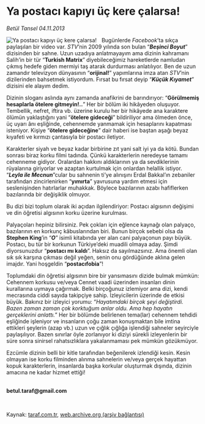 # Ya postacı kapıyı üç kere çalarsa!

*Betül Tansel 04.11.2013*

<div class="yazi"><img align="left" alt="Ya postacı kapıyı üç kere çalarsa!" border="0" src="http://www.taraf.com.tr/fotoraflar/makaleler/ya-postaci-kapiyi-uc-kere-calarsa_506_orijinal.jpg" style="border-right-width:10px; border-color:#FFFFFF"/><p>Bugünlerde <i>Facebook</i>’ta sıkça paylaşılan bir video var. <i>STV</i>’nin 2009 yılında son bulan “<b><i>Beşinci Boyut</i></b>” dizisinden bir sahne. Uzun uzadıya anlatmayayım ama dizinin kahramanı Salih’in bir tür “<b>Turkish Matrix</b>” diyebileceğimiz hareketlerde namludan çıkmış hedefe giden mermiyi taş atarak durdurması anlatılıyor. Ben de uzun zamandır televizyon dünyasının “<b>orijinal!</b>” yapımlarına imza atan <i>STV</i>’nin dizilerinden bahsetmek istiyordum. Fırsat bu fırsat deyip “<b><i>Küçük Kıyamet</i></b>” dizisini ele alayım dedim.</p>
<p>Dizinin sloganı aslında aynı zamanda anafikrini de barındırıyor: “<b>Görülmemiş hesaplarla ötelere gitmeyin!..</b>” Her bir bölüm iki hikâyeden oluşuyor. Tembellik, nefret, iftira vb. üzerine kurulu her bir hikâyede ana karaktere ölümün yaklaştığını yani “<b>ötelere gideceği</b>” bildiriliyor ama ölmeden önce, üç uyarı ânı eşliğinde, cehennemde yanmamak için hesaplarını kapatması isteniyor. Kişiye “<b>ötelere gideceğine</b>” dair haberi ise baştan aşağı beyaz kıyafeti ve kırmızı çantasıyla bir postacı iletiyor.</p>
<p>Karakterler siyah ve beyaz kadar birbirine zıt yani salt iyi ya da kötü. Bundan sonrası biraz korku filmi tadında. Çünkü karakterlerin neredeyse tamamı cehenneme gidiyor. Oralardan hakkını aldıklarının ya da sevdiklerinin rüyalarına giriyorlar ve azaptan kurtulmak için onlardan helallik istiyor. “<b><i>Leyla ile Mecnun</i></b>”cular bu sahnenin ti’ye alınışını Erdal Bakkal’ın zebaniler tarafından zincirlenirken “<b>yımırta</b>” yavrusuna yardım etmesi için seslenişinden hatırlarlar muhakkak. Böylece bazılarının azabı hafiflerken bazılarında bir değişiklik olmuyor.</p>
<p>Bu dizi bizi toplum olarak iki açıdan ilgilendiriyor: Postacı algısının değişimi ve din öğretisi algısının korku üzerine kurulması.</p>
<p>Palyaçoları hepiniz bilirsiniz. Pek çokları için eğlence kaynağı olan palyaço, bazılarının en korkunç kâbuslarından biri. Bunun birçok sebebi olsa da <b>Stephen King</b>’in “<b><i>O</i></b>” isimli kitabında yer alan cani palyaçonun payı büyük. Postacı, bu tür bir korkunun Türkiye’deki muadili olmaya aday. Şimdi diyorsunuzdur “<b>postacı mı kaldı</b>”. Haksız da sayılmazsınız. Ama önemli olan sık sık karşına çıkması değil yeğen, senin onu gördüğünde aklına gelen imajdır. Yani hoşgeldin “<b>postacıfobia</b>”!</p>
<p>Toplumdaki din öğretisi algısının bire bir yansımasını dizide bulmak mümkün: Cehennem korkusu ve/veya Cennet vaadi üzerinden insanları dinin kurallarına uymaya çağırmak. Belki birçoğunuz izlemiyor ama dizi, kendi mecrasında ciddi sayıda takipçiye sahip. İzleyicilerin üzerinde de etkisi büyük. Bakınız bir izleyici yorumu: “<i>Hayatımdaki birçok şeyi değiştirdi. Bazen zaman zaman çok korktuğum anlar oldu. Ama hep hayatın gerçeklerini anlattı.</i>” Her bir bölümde belirlenen tema(lar) cehennem tehdidi eşliğinde işleniyor ve insanların çoğu zaman konuşmaktan bile imtina ettikleri şeylerin (azap vb.) uzun ve çığlık çığlığa işlendiği sahneler seyirciyle paylaşılıyor. Bazen sınırlar öyle zorlanıyor ki diziyi sürekli izleyenlerin bir süre sonra sinirsel rahatsızlıklara yakalanmaması pek mümkün gözükmüyor.</p>
<p>Ezcümle dizinin belli bir kitle tarafından beğenilerek izlendiği kesin. Kesin olmayan ise korku filminden alınma sahnelerin ve/veya gerçek hayattan kopuk karakterlerin, insanlarda başka korkular oluşturmak dışında, dizinin amacına ne kadar hizmet ettiği!</p><b>
<p><br/>betul.taraf@gmail.com</p>
<p></p></b> 
</div>

Kaynak: [taraf.com.tr](http://www.taraf.com.tr:80/betul-tansel/makale-ya-postaci-kapiyi-uc-kere-calarsa.htm), [web.archive.org (arşiv bağlantısı)](http://web.archive.org/web/20131105180812/http://www.taraf.com.tr:80/betul-tansel/makale-ya-postaci-kapiyi-uc-kere-calarsa.htm)
